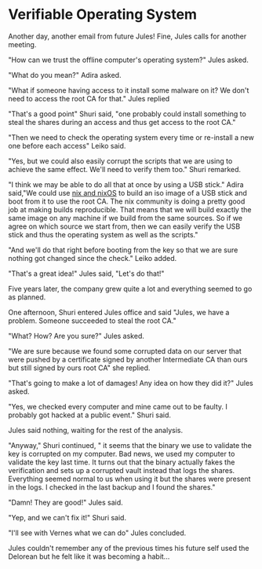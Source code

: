 # Verifiable Operating System

Another day, another email from future Jules!
Fine, Jules calls for another meeting.

"How can we trust the offline computer's operating system?" Jules asked.

"What do you mean?" Adira asked.

"What if someone having access to it install some malware on it? We don't need to access the root CA for that." Jules replied

"That's a good point" Shuri said, "one probably could install something to steal the shares during an access and thus get access to the root CA."

"Then we need to check the operating system every time or re-install a new one before each access" Leiko said.

"Yes, but we could also easily corrupt the scripts that we are using to achieve the same effect. We'll need to verify them too." Shuri remarked.

"I think we may be able to do all that at once by using a USB stick." Adira said,"We could use [nix and nixOS](https://nixos.org/) to build an iso image of a USB stick and boot from it to use  the root CA. The nix community is doing a pretty good job at making builds reproducible. That means that we will build exactly the same image on any machine if we build from the same sources. So if we agree on which source we start from, then we can easily verify the USB stick and thus the operating system as well as the scripts."

"And we'll do that right before booting from the key so that we are sure nothing got changed since the check." Leiko added.

"That's a great idea!" Jules said, "Let's do that!"

Five years later, the company grew quite a lot and everything seemed to go as planned.

One afternoon, Shuri entered Jules office and said "Jules, we have a problem. Someone succeeded to steal the root CA."

"What? How? Are you sure?" Jules asked.

"We are sure because we found some corrupted data on our server that were pushed by a certificate signed by another Intermediate CA than ours but still signed by ours root CA" she replied.

"That's going to make a lot of damages! Any idea on how they did it?" Jules asked.

"Yes, we checked every computer and mine came out to be faulty. I probably got hacked at a public event." Shuri said.

Jules said nothing, waiting for the rest of the analysis.

"Anyway," Shuri continued, " it seems that the binary we use to validate the key is corrupted on my computer. Bad news, we used my computer to validate the key last time. It turns out that the binary actually fakes the verification and sets up a corrupted vault instead that logs the shares. Everything seemed normal to us when using it but the shares were present in the logs. I checked in the last backup and I found the shares."

"Damn! They are good!" Jules said.

"Yep, and we can't fix it!" Shuri said.

"I'll see with Vernes what we can do" Jules concluded.

Jules couldn't remember any of the previous times his future self used the Delorean but he felt like it was becoming a habit...

